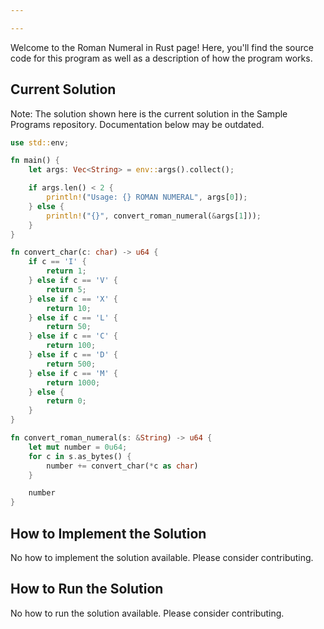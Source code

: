 ```yaml
---

---
```


Welcome to the Roman Numeral in Rust page! Here, you'll find the source code for this program as well as a description of how the program works.

## Current Solution

Note: The solution shown here is the current solution in the Sample Programs repository. Documentation below may be outdated.

```Rust
use std::env;

fn main() {
    let args: Vec<String> = env::args().collect();

    if args.len() < 2 {
        println!("Usage: {} ROMAN NUMERAL", args[0]);
    } else {
        println!("{}", convert_roman_numeral(&args[1]));
    }
}

fn convert_char(c: char) -> u64 {
    if c == 'I' {
        return 1;
    } else if c == 'V' {
        return 5;
    } else if c == 'X' {
        return 10;
    } else if c == 'L' {
        return 50;
    } else if c == 'C' {
        return 100;
    } else if c == 'D' {
        return 500;
    } else if c == 'M' {
        return 1000;
    } else {
        return 0;
    }
}

fn convert_roman_numeral(s: &String) -> u64 {
    let mut number = 0u64;
    for c in s.as_bytes() {
        number += convert_char(*c as char)
    }

    number
}
```

## How to Implement the Solution

No how to implement the solution available. Please consider contributing.

## How to Run the Solution

No how to run the solution available. Please consider contributing.